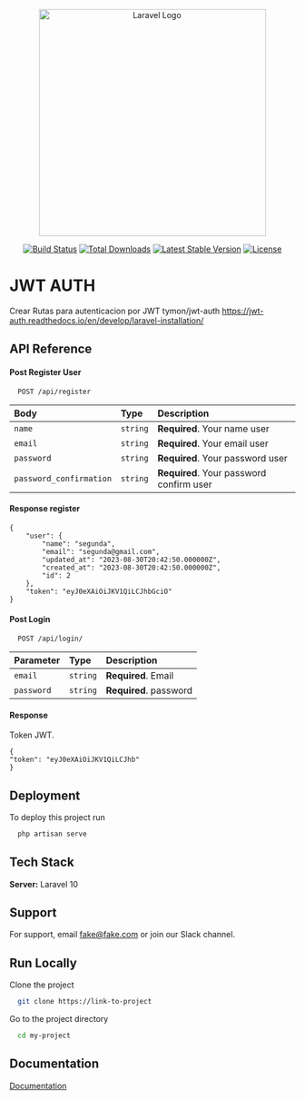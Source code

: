 <p align="center"><a href="https://laravel.com" target="_blank"><img src="https://raw.githubusercontent.com/laravel/art/master/logo-lockup/5%20SVG/2%20CMYK/1%20Full%20Color/laravel-logolockup-cmyk-red.svg" width="400" alt="Laravel Logo"></a></p>

<p align="center">
<a href="https://github.com/laravel/framework/actions"><img src="https://github.com/laravel/framework/workflows/tests/badge.svg" alt="Build Status"></a>
<a href="https://packagist.org/packages/laravel/framework"><img src="https://img.shields.io/packagist/dt/laravel/framework" alt="Total Downloads"></a>
<a href="https://packagist.org/packages/laravel/framework"><img src="https://img.shields.io/packagist/v/laravel/framework" alt="Latest Stable Version"></a>
<a href="https://packagist.org/packages/laravel/framework"><img src="https://img.shields.io/packagist/l/laravel/framework" alt="License"></a>
</p>


# JWT AUTH

Crear Rutas para autenticacion por JWT tymon/jwt-auth
https://jwt-auth.readthedocs.io/en/develop/laravel-installation/


## API Reference

#### Post Register User

```http
  POST /api/register
```

| Body | Type     | Description                |
| :-------- | :------- | :------------------------- |
| `name` | `string` | **Required**. Your name user |
| `email` | `string` | **Required**. Your email user |
| `password` | `string` | **Required**. Your password user |
| `password_confirmation` | `string` | **Required**. Your password confirm user |

#### Response register

```
{
    "user": {
        "name": "segunda",
        "email": "segunda@gmail.com",
        "updated_at": "2023-08-30T20:42:50.000000Z",
        "created_at": "2023-08-30T20:42:50.000000Z",
        "id": 2
    },
    "token": "eyJ0eXAiOiJKV1QiLCJhbGciO"
}
```

#### Post Login

```http
  POST /api/login/
```

| Parameter | Type     | Description                       |
| :-------- | :------- | :-------------------------------- |
| `email`      | `string` | **Required**. Email |
| `password`      | `string` | **Required**. password |

#### Response

Token JWT.

``` 
{
"token": "eyJ0eXAiOiJKV1QiLCJhb"
}
``` 


## Deployment

To deploy this project run

```bash
  php artisan serve
```

## Tech Stack

**Server:** Laravel 10


## Support

For support, email fake@fake.com or join our Slack channel.


## Run Locally

Clone the project

```bash
  git clone https://link-to-project
```

Go to the project directory

```bash
  cd my-project
```

## Documentation

[Documentation](https://linktodocumentation)

